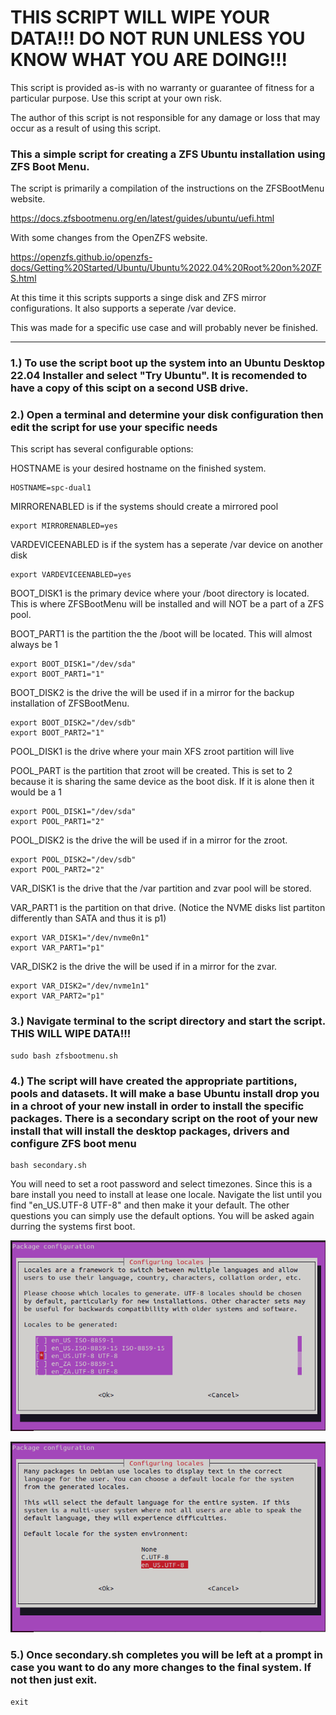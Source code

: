 # THIS SCRIPT WILL WIPE YOUR DATA!!! DO NOT RUN UNLESS YOU KNOW WHAT YOU ARE DOING!!!

This script is provided as-is with no warranty or guarantee of fitness for a particular purpose.
Use this script at your own risk.

The author of this script is not responsible for any damage or loss that may occur as a result of using this script.

### This a simple script for creating a ZFS Ubuntu installation using ZFS Boot Menu. 

The script is primarily a compilation of the instructions on the ZFSBootMenu website. 

<https://docs.zfsbootmenu.org/en/latest/guides/ubuntu/uefi.html>

With some changes from the OpenZFS website.

<https://openzfs.github.io/openzfs-docs/Getting%20Started/Ubuntu/Ubuntu%2022.04%20Root%20on%20ZFS.html>


At this time it this scripts supports a singe disk and ZFS mirror configurations. It also supports a seperate /var device.

This was made for a specific use case and will probably never be finished. 

<hr>

### 1.) To use the script boot up the system into an Ubuntu Desktop 22.04 Installer and select "Try Ubuntu". It is recomended to have a copy of this scipt on a second USB drive.

### 2.) Open a terminal and determine your disk configuration then edit the script for use your specific needs

This script has several configurable options:

HOSTNAME is your desired hostname on the finished system.

~~~
HOSTNAME=spc-dual1
~~~

MIRRORENABLED is if the systems should create a mirrored pool 

~~~
export MIRRORENABLED=yes
~~~

VARDEVICEENABLED is if the system has a seperate /var device on another disk

~~~
export VARDEVICEENABLED=yes
~~~

BOOT_DISK1 is the primary device where your /boot directory is located. This is where ZFSBootMenu will be installed and will NOT be a part of a ZFS pool. 

BOOT_PART1 is the partition the the /boot will be located. This will almost always be 1

~~~
export BOOT_DISK1="/dev/sda"
export BOOT_PART1="1"
~~~

BOOT_DISK2 is the drive the will be used if in a mirror for the backup installation of ZFSBootMenu.

~~~
export BOOT_DISK2="/dev/sdb"
export BOOT_PART2="1"
~~~

POOL_DISK1 is the drive where your main XFS zroot partition will live

POOL_PART is the partition that zroot will be created. This is set to 2 because it is sharing the same device as the boot disk. If it is alone then it would be a 1

~~~
export POOL_DISK1="/dev/sda"
export POOL_PART1="2"
~~~

POOL_DISK2 is the drive the will be used if in a mirror for the zroot.

~~~
export POOL_DISK2="/dev/sdb"
export POOL_PART2="2"
~~~

VAR_DISK1 is the drive that the /var partition and zvar pool will be stored.

VAR_PART1 is the partition on that drive. (Notice the NVME disks list partiton differently than SATA and thus it is p1)

~~~
export VAR_DISK1="/dev/nvme0n1"
export VAR_PART1="p1"
~~~

VAR_DISK2 is the drive the will be used if in a mirror for the zvar.

~~~
export VAR_DISK2="/dev/nvme1n1"
export VAR_PART2="p1"
~~~

### 3.) Navigate terminal to the script directory and start the script. THIS WILL WIPE DATA!!!

~~~
sudo bash zfsbootmenu.sh
~~~

### 4.) The script will have created the appropriate partitions, pools and datasets. It will make a base Ubuntu install drop you in a chroot of your new install in order to install the specific packages. There is a secondary script on the root of your new install that will install the desktop packages, drivers and configure ZFS boot menu

~~~
bash secondary.sh
~~~

You will need to set a root password and select timezones. Since this is a bare install you need to install at lease one locale. Navigate the list until you find "en_US.UTF-8 UTF-8" and then make it your default. The other questions you can simply use the default options. You will be asked again durring the systems first boot. 

![1](/docs/locale1.png)

![2](/docs/locale2.png)

### 5.)  Once secondary.sh completes you will be left at a prompt in case you want to do any more changes to the final system. If not then just exit.

~~~
exit
~~~
